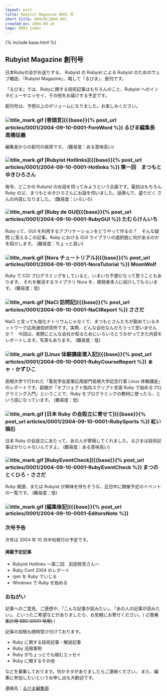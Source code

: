 ```yaml
---
layout: post
title: Rubyist Magazine 0001 号
short_title: 0001号(2004-09)
created_on: 2004-09-10
tags: 0001 index
---
```

{% include base.html %}


## Rubyist Magazine 創刊号

日本Rubyの会がお送りする、 Rubyist の Rubyist による Rubyist のためのウェブ雑誌、『Rubyist Magazine』、略して『るびま』、創刊です。

『るびま』では、Rubyに関する技術記事はもちろんのこと、Rubyist へのインタビューやエッセイ、その他をお届けする予定です。

創刊号は、予想以上のボリュームになりました。お楽しみください。

### ![title_mark.gif]({{base}}{{site.baseurl}}/images/title_mark.gif) [巻頭言]({{base}}{% post_url articles/0001/2004-09-10-0001-ForeWord %}) るびま編集長　高橋征義

編集長からの創刊の挨拶です。 (難易度：ある意味高い)

### ![title_mark.gif]({{base}}{{site.baseurl}}/images/title_mark.gif) [Rubyist Hotlinks]({{base}}{% post_url articles/0001/2004-09-10-0001-Hotlinks %}) 第一回　まつもとゆきひろさん

毎号、どこかの Rubyist のお話を伺ってみようという企画です。最初はもちろん
Ruby の父、まつもとゆきひろさんにお話を伺いました。話弾んで、盛りだく
さんの内容になりました。 (難易度：いろいろ)

### ![title_mark.gif]({{base}}{{site.baseurl}}/images/title_mark.gif) [Ruby de GUI]({{base}}{% post_url articles/0001/2004-09-10-0001-RubyGUI %}) たむらけんいち

Rubyって、GUI を利用するアプリケーションをどうやって作るの？　そんな疑問
に答えるこの記事。Ruby における GUI ライブラリの選択肢に何があるのかを紹介します。 (難易度：ちょっと高い)

### ![title_mark.gif]({{base}}{{site.baseurl}}/images/title_mark.gif) [Nora チュートリアル]({{base}}{% post_url articles/0001/2004-09-10-0001-NoraTutorial %}) MoonWolf

Ruby で CGI プログラミングをしていると、いまいち不便だなって思うこともあります。
それを解消するライブラリ Nora を、開発者本人に紹介してもらいます。 (難易度：低)

### ![title_mark.gif]({{base}}{{site.baseurl}}/images/title_mark.gif) [NaCl 訪問記]({{base}}{% post_url articles/0001/2004-09-10-0001-NaClReport %}) ささだ

NaCl と言っても塩化ナトリウムじゃなくて、まつもとさんたちが勤めているネットワーク応用通信研究所です。実際、どんな会社なんだろうって思いませんか？　今回は、実際にどんな会社か知るためにいろいろとうかがってきた内容をレポートします。写真もあります。 (難易度：低)

### ![title_mark.gif]({{base}}{{site.baseurl}}/images/title_mark.gif) [Linux 体験講座潜入記]({{base}}{% post_url articles/0001/2004-09-10-0001-RubyCourseReport %}) ぁゃ・かずひこ

島根大学で行われた「電気学会産業応用部門島根大学記念行事 Linux 体験講座」のレポートです。副題が「オブジェクト指向スクリプト言語 Ruby で始めるプログラミング入門」ということで、Ruby をプログラミングの教材に使ったら、という話になっています。 (難易度：低)

### ![title_mark.gif]({{base}}{{site.baseurl}}/images/title_mark.gif) [日本 Ruby の会設立に寄せて]({{base}}{% post_url articles/0001/2004-09-10-0001-RubySports %}) 紅い隕石

日本 Ruby の会設立にあたって、あの人が寄稿してくれました。るびまは技術記事ばかりじゃないんですよ。 (難易度：ある意味高い)

### ![title_mark.gif]({{base}}{{site.baseurl}}/images/title_mark.gif) [RubyEventCheck]({{base}}{% post_url articles/0001/2004-09-10-0001-RubyEventCheck %}) まつのとくひろ・ささだ

Ruby 関連、または Rubyist が興味を持ちそうな、近日中に開催予定のイベントの一覧です。 (難易度：低)

### ![title_mark.gif]({{base}}{{site.baseurl}}/images/title_mark.gif) [編集後記]({{base}}{% post_url articles/0001/2004-09-10-0001-EditorsNote %})

### 次号予告

次号は 2004 年 10 月中旬発行の予定です。

#### 掲載予定記事

* Rubyist Hotlinks 〜第二回　前田修吾さん〜
* Ruby Conf 2004 のレポート
* rpm を Ruby でいじる
* Windows で Ruby を始める


### おねがい

記事へのご意見、ご感想や、「こんな記事が読みたい」、「あの人の記事が読みたい」、といったご希望などがありましたら、お気軽にお寄せください。( ~~ご意見集計用 BBS (0001 号用)~~ )

記事の投稿も随時受け付けております。

* Ruby に関する技術記事・解説記事
* Ruby 活用事例
* Ruby がちょっとでも絡むエッセイ
* Ruby に関するその他


などを募集しております。何かネタがありましたらご連絡ください。
また、編集に参加したいというお申し出も大歓迎です。

連絡先：[るびま編集部](mailto:magazine@ruby-no-kai.org)


